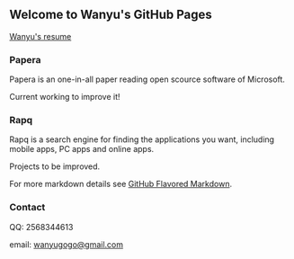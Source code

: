 ## Welcome to Wanyu's GitHub Pages

[Wanyu's resume](https://drive.google.com/drive/my-drive)


### Papera

Papera is an one-in-all paper reading open scource software of Microsoft.

Current working to improve it!


### Rapq

Rapq is a search engine for finding the applications you want, including mobile apps, PC apps and online apps.

Projects to be improved.

For more markdown details see [GitHub Flavored Markdown](https://guides.github.com/features/mastering-markdown/).


### Contact

QQ: 2568344613

email: wanyugogo@gmail.com
